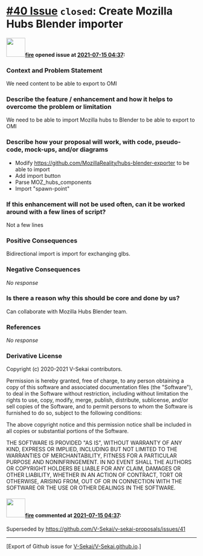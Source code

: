 # [\#40 Issue](https://github.com/V-Sekai/V-Sekai.github.io/issues/40) `closed`: Create Mozilla Hubs Blender importer

#### <img src="https://avatars.githubusercontent.com/u/32321?u=c2e06a3d2b49a467aa907e54aa259516440267cc&v=4" width="50">[fire](https://github.com/fire) opened issue at [2021-07-15 04:37](https://github.com/V-Sekai/V-Sekai.github.io/issues/40):

### Context and Problem Statement

We need content to be able to export to OMI

### Describe the feature / enhancement and how it helps to overcome the problem or limitation

We need to be able to import Mozilla hubs to Blender to be able to export to OMI

### Describe how your proposal will work, with code, pseudo-code, mock-ups, and/or diagrams

* Modify https://github.com/MozillaReality/hubs-blender-exporter to be able to import
* Add import button
* Parse MOZ_hubs_components
* Import "spawn-point"

### If this enhancement will not be used often, can it be worked around with a few lines of script?

Not a few lines

### Positive Consequences

Bidirectional import is import for exchanging glbs.

### Negative Consequences

_No response_

### Is there a reason why this should be core and done by us?

Can collaborate with Mozilla Hubs Blender team.

### References

_No response_

### Derivative License

Copyright (c) 2020-2021 V-Sekai contributors.

Permission is hereby granted, free of charge, to any person obtaining a copy
of this software and associated documentation files (the "Software"), to deal
in the Software without restriction, including without limitation the rights
to use, copy, modify, merge, publish, distribute, sublicense, and/or sell
copies of the Software, and to permit persons to whom the Software is
furnished to do so, subject to the following conditions:

The above copyright notice and this permission notice shall be included in all
copies or substantial portions of the Software.

THE SOFTWARE IS PROVIDED "AS IS", WITHOUT WARRANTY OF ANY KIND, EXPRESS OR
IMPLIED, INCLUDING BUT NOT LIMITED TO THE WARRANTIES OF MERCHANTABILITY,
FITNESS FOR A PARTICULAR PURPOSE AND NONINFRINGEMENT. IN NO EVENT SHALL THE
AUTHORS OR COPYRIGHT HOLDERS BE LIABLE FOR ANY CLAIM, DAMAGES OR OTHER
LIABILITY, WHETHER IN AN ACTION OF CONTRACT, TORT OR OTHERWISE, ARISING FROM,
OUT OF OR IN CONNECTION WITH THE SOFTWARE OR THE USE OR OTHER DEALINGS IN THE
SOFTWARE.


#### <img src="https://avatars.githubusercontent.com/u/32321?u=c2e06a3d2b49a467aa907e54aa259516440267cc&v=4" width="50">[fire](https://github.com/fire) commented at [2021-07-15 04:37](https://github.com/V-Sekai/V-Sekai.github.io/issues/40#issuecomment-880416893):

Superseded by https://github.com/V-Sekai/v-sekai-proposals/issues/41


-------------------------------------------------------------------------------



[Export of Github issue for [V-Sekai/V-Sekai.github.io](https://github.com/V-Sekai/V-Sekai.github.io).]
